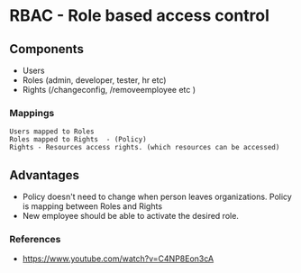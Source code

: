 # RBAC - Role based access control

## Components
- Users 
- Roles  (admin, developer, tester, hr etc)
- Rights (/changeconfig, /removeemployee etc )

### Mappings 
```
Users mapped to Roles
Roles mapped to Rights  - (Policy)
Rights - Resources access rights. (which resources can be accessed)
```

## Advantages
- Policy doesn't need to change when person leaves organizations. Policy is mapping between Roles and Rights
- New employee should be able to activate the desired role.
 

### References
- https://www.youtube.com/watch?v=C4NP8Eon3cA
